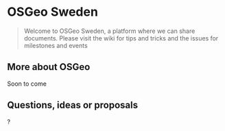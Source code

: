 OSGeo Sweden
======


>Welcome to OSGeo Sweden, a platform where we can share documents.
>Please visit the wiki for tips and tricks and the issues for milestones and events


More about OSGeo
------------

Soon to come


Questions, ideas or proposals
---------------------------------

?


